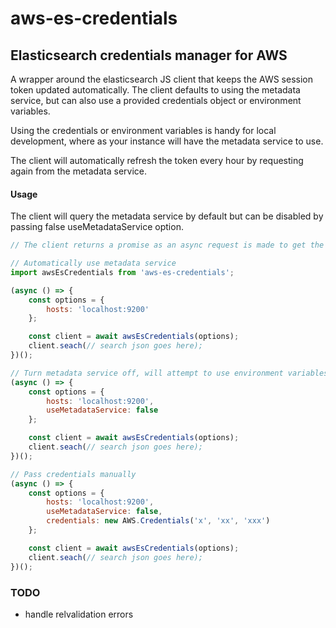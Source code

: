 # aws-es-credentials
## Elasticsearch credentials manager for AWS

A wrapper around the elasticsearch JS client that keeps the AWS session token updated automatically.
The client defaults to using the metadata service, but can also use a provided credentials object or environment variables.

Using the credentials or environment variables is handy for local development, where as your instance will have the metadata service to use.

The client will automatically refresh the token every hour by requesting again from the metadata service.

#### Usage
The client will query the metadata service by default but can be disabled by passing false useMetadataService option.
```javascript
// The client returns a promise as an async request is made to get the session token values

// Automatically use metadata service
import awsEsCredentials from 'aws-es-credentials';

(async () => {
    const options = {
        hosts: 'localhost:9200'
    };

    const client = await awsEsCredentials(options);
    client.seach(// search json goes here);
})();

// Turn metadata service off, will attempt to use environment variables
(async () => {
    const options = {
        hosts: 'localhost:9200',
        useMetadataService: false
    };

    const client = await awsEsCredentials(options);
    client.seach(// search json goes here);
})();

// Pass credentials manually
(async () => {
    const options = {
        hosts: 'localhost:9200',
        useMetadataService: false,
        credentials: new AWS.Credentials('x', 'xx', 'xxx')
    };

    const client = await awsEsCredentials(options);
    client.seach(// search json goes here);
})();
```

### TODO
- handle relvalidation errors